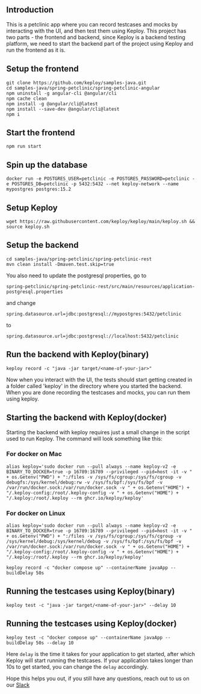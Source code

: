 ## Introduction

This is a petclinic app where you can record testcases and mocks by interacting with the UI, and then test them using Keploy.
This project has two parts - the frontend and backend, since Keploy is a backend testing platform, we need to start the backend part of the project
using Keploy and run the frontend as it is.

## Setup the frontend

```
git clone https://github.com/keploy/samples-java.git
cd samples-java/spring-petclinic/spring-petclinic-angular
npm uninstall -g angular-cli @angular/cli
npm cache clean
npm install -g @angular/cli@latest
npm install --save-dev @angular/cli@latest
npm i
```

## Start the frontend

```
npm run start
```

## Spin up the database

```
docker run -e POSTGRES_USER=petclinic -e POSTGRES_PASSWORD=petclinic -e POSTGRES_DB=petclinic -p 5432:5432 --net keploy-network --name mypostgres postgres:15.2
```

## Setup Keploy

```
wget https://raw.githubusercontent.com/keploy/keploy/main/keploy.sh && source keploy.sh
```

## Setup the backend

```
cd samples-java/spring-petclinic/spring-petclinic-rest
mvn clean install -Dmaven.test.skip=true
```

You also need to update the postgresql properties, go to

```
spring-petclinic/spring-petclinic-rest/src/main/resources/application-postgresql.properties
```

and change

```
spring.datasource.url=jdbc:postgresql://mypostgres:5432/petclinic
```

to

```
spring.datasource.url=jdbc:postgresql://localhost:5432/petclinic
```



## Run the backend with Keploy(binary)

```
keploy record -c "java -jar target/<name-of-your-jar>"
```

Now when you interact with the UI, the tests should start getting created in a folder called 'keploy' in the directory where you started the backend. When you are done recording the testcases and mocks, you can run them using keploy.

## Starting the backend with Keploy(docker)
Starting the backend with keploy requires just a small change in the script used to run Keploy. The command will look something like this:

### For docker on Mac

```
alias keploy='sudo docker run --pull always --name keploy-v2 -e BINARY_TO_DOCKER=true -p 16789:16789 --privileged --pid=host -it -v " + os.Getenv("PWD") + ":/files -v /sys/fs/cgroup:/sys/fs/cgroup -v debugfs:/sys/kernel/debug:rw -v /sys/fs/bpf:/sys/fs/bpf -v /var/run/docker.sock:/var/run/docker.sock -v " + os.Getenv("HOME") + "/.keploy-config:/root/.keploy-config -v " + os.Getenv("HOME") + "/.keploy:/root/.keploy --rm ghcr.io/keploy/keploy'
```

### For docker on Linux

```
alias keploy='sudo docker run --pull always --name keploy-v2 -e BINARY_TO_DOCKER=true -p 16789:16789 --privileged --pid=host -it -v " + os.Getenv("PWD") + ":/files -v /sys/fs/cgroup:/sys/fs/cgroup -v /sys/kernel/debug:/sys/kernel/debug -v /sys/fs/bpf:/sys/fs/bpf -v /var/run/docker.sock:/var/run/docker.sock -v " + os.Getenv("HOME") + "/.keploy-config:/root/.keploy-config -v " + os.Getenv("HOME") + "/.keploy:/root/.keploy --rm ghcr.io/keploy/keploy'

```

```
keploy record -c "docker compose up" --containerName javaApp --buildDelay 50s
```

## Running the testcases using Keploy(binary)

```
keploy test -c "java -jar target/<name-of-your-jar>" --delay 10
```

## Running the testcases using Keploy(docker)

```
keploy test -c "docker compose up" --containerName javaApp --buildDelay 50s --delay 10
```
Here `delay` is the time it takes for your application to get started, after which Keploy will start running the testcases. If your application takes longer than 10s to get started, you can change the `delay` accordingly.

Hope this helps you out, if you still have any questions, reach out to us on our [Slack](https://join.slack.com/t/keploy/shared_invite/zt-12rfbvc01-o54cOG0X1G6eVJTuI_orSA)



